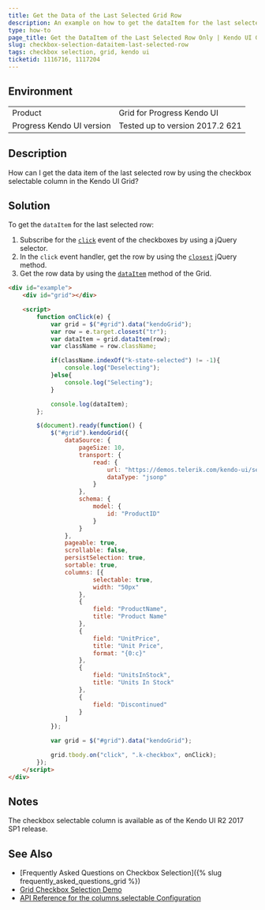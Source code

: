```yaml
---
title: Get the Data of the Last Selected Grid Row
description: An example on how to get the dataItem for the last selected row in the Kendo UI Grid by using the jQuery click event.
type: how-to
page_title: Get the DataItem of the Last Selected Row Only | Kendo UI Grid
slug: checkbox-selection-dataitem-last-selected-row
tags: checkbox selection, grid, kendo ui
ticketid: 1116716, 1117204
---
```


## Environment

<table>
 <tr>
  <td>Product</td>
  <td>Grid for Progress Kendo UI</td>
 </tr>
 <tr>
  <td>Progress Kendo UI version</td>
  <td>Tested up to version 2017.2 621</td>
 </tr>
</table>

## Description

How can I get the data item of the last selected row by using the checkbox selectable column in the Kendo UI Grid?

## Solution

To get the `dataItem` for the last selected row:

1. Subscribe for the [`click`](https://api.jquery.com/click/) event of the checkboxes by using a jQuery selector.
1. In the `click` event handler, get the row by using the [`closest`](https://api.jquery.com/closest/) jQuery method.
1. Get the row data by using the [`dataItem`](http://docs.telerik.com/kendo-ui/api/javascript/ui/grid#methods-dataItem) method of the Grid.

```html
<div id="example">
    <div id="grid"></div>

    <script>
        function onClick(e) {
            var grid = $("#grid").data("kendoGrid");
            var row = e.target.closest("tr");
            var dataItem = grid.dataItem(row);
			var className = row.className;

			if(className.indexOf("k-state-selected") != -1){
				console.log("Deselecting");
			}else{
				console.log("Selecting");
			}

            console.log(dataItem);
        };

        $(document).ready(function() {
            $("#grid").kendoGrid({
                dataSource: {
                    pageSize: 10,
                    transport: {
                        read: {
                            url: "https://demos.telerik.com/kendo-ui/service/Products",
                            dataType: "jsonp"
                        }
                    },
                    schema: {
                        model: {
                            id: "ProductID"
                        }
                    }
                },
                pageable: true,
                scrollable: false,
                persistSelection: true,
                sortable: true,
                columns: [{
                        selectable: true,
                        width: "50px"
                    },
                    {
                        field: "ProductName",
                        title: "Product Name"
                    },
                    {
                        field: "UnitPrice",
                        title: "Unit Price",
                        format: "{0:c}"
                    },
                    {
                        field: "UnitsInStock",
                        title: "Units In Stock"
                    },
                    {
                        field: "Discontinued"
                    }
                ]
            });

            var grid = $("#grid").data("kendoGrid");

            grid.tbody.on("click", ".k-checkbox", onClick);
        });
    </script>
</div>
```

## Notes

The checkbox selectable column is available as of the Kendo UI R2 2017 SP1 release.

## See Also

* [Frequently Asked Questions on Checkbox Selection]({% slug frequently_asked_questions_grid %})
* [Grid Checkbox Selection Demo](http://demos.telerik.com/kendo-ui/grid/checkbox-selection)
* [API Reference for the columns.selectable Configuration](http://docs.telerik.com/kendo-ui/api/javascript/ui/grid#configuration-columns.selectable)
